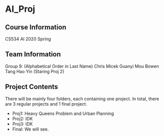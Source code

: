 # AI_Proj
## Course Information
CS534 AI 2020 Spring
## Team Information
Group 9: (Alphabetical Order in Last Name)
Chris Micek
Guanyi Mou
Bowen Tang
Hao Yin (Staring Proj 2)
## Project Contents
There will be mainly four folders, each containing one project. In total, there are 3 regular projects and 1 final project.
* Proj1: Heavy Queens Problem and Urban Planning
* Proj2: IDK
* Proj3: IDK
* Final: We will see.
